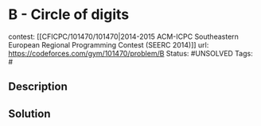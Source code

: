 # B - Circle of digits

contest: [[CFICPC/101470/101470|2014-2015 ACM-ICPC Southeastern European Regional Programming Contest (SEERC 2014)]]
url: https://codeforces.com/gym/101470/problem/B
Status: #UNSOLVED
Tags: #

## Description

## Solution

